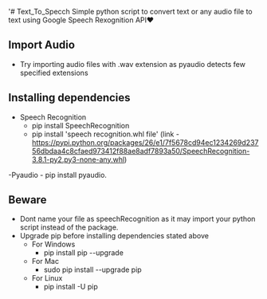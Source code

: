 '# Text_To_Specch
Simple python script to convert text or any audio file to text using Google Speech Rexognition API♥

## Import Audio 
  - Try importing audio files with .wav extension as pyaudio detects few specified extensions
 
## Installing dependencies
  - Speech Recognition 
      - pip install SpeechRecognition
      - pip install 'speech recognition.whl file'  (link -https://pypi.python.org/packages/26/e1/7f5678cd94ec1234269d23756dbdaa4c8cfaed973412f88ae8adf7893a50/SpeechRecognition-3.8.1-py2.py3-none-any.whl)

  -Pyaudio
    - pip install pyaudio.
    
## Beware 
  - Dont name your file as speechRecognition as it may import your python script instead of the package.
  - Upgrade pip before installing dependencies stated above
    - For Windows 
      - pip install pip --upgrade
    - For Mac
      - sudo pip install --upgrade pip
    - For Linux
      - pip install -U pip

      
      
